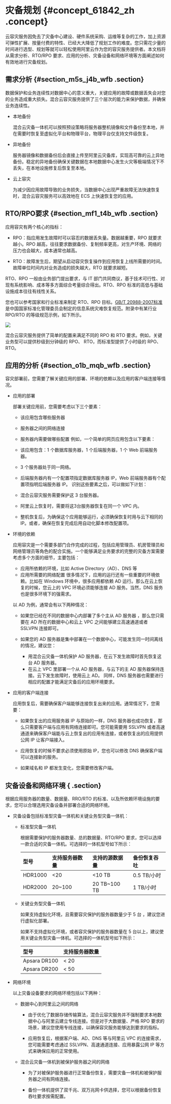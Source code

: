 # 灾备规划 {#concept_61842_zh .concept}

云容灾服务因免去了灾备中心建设、硬件系统采购、运维等复杂的工作，加上资源可弹性扩展、按量付费的特性、已经大大降低了规划工作的难度。您只需花少量的时间进行选型、规划等就可以轻松使用阿里云作为您的容灾服务提供者。本文档将从需求分析、RTO/RPO 要求、应用的分析、灾备设备和网络环境等方面阐述如何有效地进行灾备规划。

## 需求分析 {#section_m5s_j4b_wfb .section}

数据保护和业务连续性对数据中心的意义重大，关键应用的故障或数据丢失会对您的业务造成重大损失。混合云容灾服务提供了三个层次的能力来保护数据，并确保业务连续性。

-   本地备份

    混合云灾备一体机可以按照预设策略将服务器整机镜像和文件备份至本地，并在需要时恢复至虚拟化平台和物理平台，物理平台仅支持文件级恢复。

-   异地备份

    服务器镜像和数据备份后会直接上传至阿里云灾备库，实现高可靠的云上异地备份。稳定的异地备份确保关键数据在本地数据中心发生火灾等极端情况下不丢失，在本地设施修复后恢复至本地。

-   云上容灾

    为减少因应用故障导致的业务损失，当数据中心出现严重故障无法快速恢复时，混合云容灾服务可以高效地在 ECS 上快速恢复您的应用。


## RTO/RPO要求 {#section_mf1_t4b_wfb .section}

应用容灾有两个核心的指标：

-   RPO：指应用发生故障时可以容忍的数据丢失量。数据越重要，RPO 就要求越小。RPO 越高，往往要求数据备份、复制频率更高，对生产环境、网络的压力也会越大，成本通常也越高。

-   RTO：故障发生后，期望从启动容灾恢复操作到应用恢复上线所需要的时间。故障单位时间内对业务造成的损失越大，RTO 就要求越短。


RTO、RPO 一般由业务部门提出要求，与 IT 部门共同商议，基于技术可行性、对现有系统影响、成本等多方面综合考量综合得出。RTO、RPO 标准的高低与基础设施成本往往有线性关系。

您也可以参考国家和行业标准来制定 RTO、RPO 目标。[GB/T 20988-2007标准](http://www.djbh.net/webdev/file/webFiles/File/cpzg/20122616046.pdf) 是中国国家标准化管理委员会制定的信息系统灾难恢复规范。附录中有某行业 RPO/RTO 的等级规范示例，如下所示。

![](http://static-aliyun-doc.oss-cn-hangzhou.aliyuncs.com/assets/img/64142/154441087832398_zh-CN.png)

混合云容灾服务提供了简单的配置来满足不同的 RPO 和 RTO 要求。例如，关键业务型可以提供秒级到分钟级的 RPO、 RTO，而标准型提供了小时级的 RPO、 RTO。

## 应用的分析 {#section_o1b_mqb_wfb .section}

容灾部署前，您需要了解关键应用的部署、环境的依赖以及应用的客户端连接等情况。

-   应用的部署

    部署关键应用前，您需要考虑以下三个要素：

    -   该应用包含哪些服务器
    -   服务器之间的网络连接
    -   服务器内需要做哪些配置
    例如，一个简单的网页应用包含以下要素：

    -   该应用包含：1 个数据库服务器，1 个后端服务器，1 个 Web 前端服务器。
    -   3 个服务器处于同一网络。
    -   后端服务器内有一个配置项指定数据库服务器 IP，Web 前端服务器有个配置项指明后端服务器 IP。
    识别这些要素之后，可以做如下计划：

    -   混合云容灾服务需要保护这 3 台服务器。
    -   阿里云上恢复时，需要将这3台服务器恢复在同一个 VPC 内。
    -   整机恢复后，为确保这个应用能够运行，必须确保恢复时用与云下相同的 IP。或者，确保在恢复完成后用自动化脚本修改配置项。
-   环境的依赖

    应用容灾是一个需要多部门合作完成的过程，包括应用管理员、机房管理员和网络管理员等角色的配合实施。一个能够满足业务要求的完整的灾备方案需要考虑多个方面的细节，主要包括：

    -   应用所依赖的环境，比如 Active Directory（AD）、DNS 等
    -   应用所需要的网络配置
    很多情况下，应用的运行还有一些重要的环境依赖。比如在 Windows 环境中，很多应用都依赖 AD 运行。那么在云上恢复的时候，您云上的 VPC 环境必须能够连接 AD 服务。当然，DNS 服务也是很多环境下的强需求。

    以 AD 为例，通常会有以下两种情况：

    -   如果您已经在不同的数据中心内部署了多个主从 AD 服务器 ，那么您只需要在 AD 所在的数据中心和云上 VPC 之间能够建立高速通道或者 SSLVPN 连接即可。

    -   如果您的 AD 服务器是集中部署在一个数据中心，可能发生同一时间离线的情况，建议您：

        -   用混合云灾备一体机保护 AD 服务器，在云下发生故障时首先恢复这台 AD 服务器。
        -   在云上 VPC 里部署一个从 AD 服务器，与云下的主 AD 服务器保持连接。云下发生故障时，使用云上 AD。
    同样，DNS 服务器也需要进行相应的配置才能满足灾备后的应用环境要求。

-   应用的客户端连接

    应用恢复后，需要确保客户端能够连接恢复出来的应用。通常情况下，您需要：

    -   如果恢复出的应用服务器 IP 与原始的一样，DNS 服务器也成功恢复，那么只需要客户端与应用有网络连接即可。您可能需要用 SSLVPN 或者高速通道来确保客户端能与云上恢复出的应用有连接，或者恢复出的应用提供公网 IP 让客户端接入。

    -   应用恢复的时候不要求必须使用原始 IP，您也可以修改 DNS 确保客户端可以连接新的服务。

    -   如果域名和 IP 都发生变化，您需要修改客户端。


## 灾备设备和网络环境 { .section}

根据应用服务器的数量、数据量、RRO/RTO 的标准、以及所依赖环境设施的要求，您可以合理选用灾备设备并部署合适的网络环境。

-   灾备设备包括标准型灾备一体机和关键业务型灾备一体机：
    -   标准型灾备一体机

        根据需要保护的服务器数量、总的数据量、RTO/RPO 要求，您可以选择一款合适的灾备一体机。可选择的一体机型号如下所示：

        |型号|支持服务器数量|支持的源数据量|备份恢复吞吐|
        |:-|:------|:------|:-----|
        |HDR1000|<20|<10 TB|0.5 TB/小时|
        |HDR2000|20~100|20 TB~100 TB|1 TB/小时|

    -   关键业务型灾备一体机

        如果支持虚拟化环境，且需要容灾保护的服务器数量少于 5 台 ，建议您进行虚拟化部署。

        如果不支持虚拟化环境，或者容灾保护的服务器数量在 5 台以上，建议使用关键业务型灾备一体机。可选择的一体机型号如下所示：

        |型号|支持服务器数量|
        |:-|:------|
        |Apsara DR100|< 20|
        |Apsara DR200|< 50|

-   网络环境

    以上灾备设备要求的网络环境包括以下两种：

    -   数据中心到阿里云之间的网络

        -   由于优化了数据存储传输算法，混合云容灾服务并不强制要求本地数据中心与阿里云建立专线连接。但是对于大数据量、严格 RPO 要求的场景，建议您使用专线连接，以确保容灾服务能够达到要求的指标。

        -   应用恢复后，根据客户端、AD、DNS 等与阿里云 VPC 的连接需求，您可能需要考虑通过 SSLVPN、高速通道连接、应用暴露公网 IP 等方式来确保应用的正常使用。

    -   混合云灾备一体机到被保护服务器之间的网络

        -   为了对被保护服务器进行正常备份恢复，需要灾备一体机和被保护服务器之间有网络连接。

        -   备份一体机提供了双千兆、双万兆网卡供选择，您可以根据备份恢复吞吐要求按需配置。


